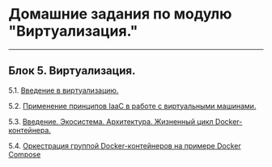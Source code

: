 # Домашние задания по модулю "Виртуализация."
***
## Блок 5. Виртуализация.

 5.1. [Введение в виртуализацию.](./05-virt-01-basics.md)

 5.2. [Применение принципов IaaC в работе с виртуальными машинами.](05-virt-02-iaac.md)

 5.3. [Введение. Экосистема. Архитектура. Жизненный цикл Docker-контейнера.](05-virt-03-docker.md)

 5.4. [Оркестрация группой Docker-контейнеров на примере Docker Compose](05-virt-04-docker-compose.md)
